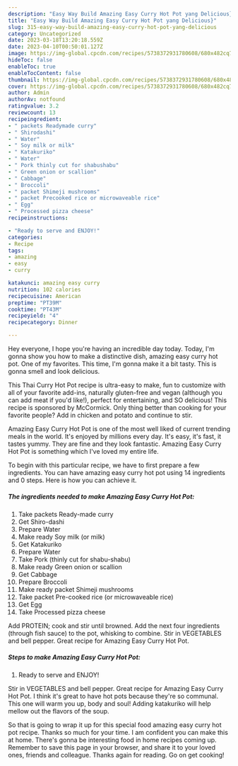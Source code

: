 ```yaml
---
description: "Easy Way Build Amazing Easy Curry Hot Pot yang Delicious}"
title: "Easy Way Build Amazing Easy Curry Hot Pot yang Delicious}"
slug: 315-easy-way-build-amazing-easy-curry-hot-pot-yang-delicious
category: Uncategorized
date: 2023-03-18T13:20:18.559Z
date: 2023-04-10T00:50:01.127Z
image: https://img-global.cpcdn.com/recipes/5738372931780608/680x482cq70/amazing-easy-curry-hot-pot-recipe-main-photo.jpg
hideToc: false
enableToc: true
enableTocContent: false
thumbnail: https://img-global.cpcdn.com/recipes/5738372931780608/680x482cq70/amazing-easy-curry-hot-pot-recipe-main-photo.jpg
cover: https://img-global.cpcdn.com/recipes/5738372931780608/680x482cq70/amazing-easy-curry-hot-pot-recipe-main-photo.jpg
author: Admin
authorAv: notfound
ratingvalue: 3.2
reviewcount: 13
recipeingredient:
- " packets Readymade curry"
- " Shirodashi"
- " Water"
- " Soy milk or milk"
- " Katakuriko"
- " Water"
- " Pork thinly cut for shabushabu"
- " Green onion or scallion"
- " Cabbage"
- " Broccoli"
- " packet Shimeji mushrooms"
- " packet Precooked rice or microwaveable rice"
- " Egg"
- " Processed pizza cheese"
recipeinstructions:

- "Ready to serve and ENJOY!"
categories:
- Recipe
tags:
- amazing
- easy
- curry

katakunci: amazing easy curry 
nutrition: 102 calories
recipecuisine: American
preptime: "PT39M"
cooktime: "PT43M"
recipeyield: "4"
recipecategory: Dinner

---
```



Hey everyone, I hope you're having an incredible day today. Today, I'm gonna show you how to make a distinctive dish, amazing easy curry hot pot. One of my favorites. This time, I'm gonna make it a bit tasty. This is gonna smell and look delicious.

This Thai Curry Hot Pot recipe is ultra-easy to make, fun to customize with all of your favorite add-ins, naturally gluten-free and vegan (although you can add meat if you&#39;d like!), perfect for entertaining, and SO delicious! This recipe is sponsored by McCormick. Only thing better than cooking for your favorite people? Add in chicken and potato and continue to stir.

Amazing Easy Curry Hot Pot is one of the most well liked of current trending meals in the world. It's enjoyed by millions every day. It's easy, it's fast, it tastes yummy. They are fine and they look fantastic. Amazing Easy Curry Hot Pot is something which I've loved my entire life.


To begin with this particular recipe, we have to first prepare a few ingredients. You can have amazing easy curry hot pot using 14 ingredients and 0 steps. Here is how you can achieve it.

<!--inarticleads1-->

##### The ingredients needed to make Amazing Easy Curry Hot Pot:

1. Take  packets Ready-made curry
1. Get  Shiro-dashi
1. Prepare  Water
1. Make ready  Soy milk (or milk)
1. Get  Katakuriko
1. Prepare  Water
1. Take  Pork (thinly cut for shabu-shabu)
1. Make ready  Green onion or scallion
1. Get  Cabbage
1. Prepare  Broccoli
1. Make ready  packet Shimeji mushrooms
1. Take  packet Pre-cooked rice (or microwaveable rice)
1. Get  Egg
1. Take  Processed pizza cheese


Add PROTEIN; cook and stir until browned. Add the next four ingredients (through fish sauce) to the pot, whisking to combine. Stir in VEGETABLES and bell pepper. Great recipe for Amazing Easy Curry Hot Pot. 

<!--inarticleads2-->

##### Steps to make Amazing Easy Curry Hot Pot:


1. Ready to serve and ENJOY!

Stir in VEGETABLES and bell pepper. Great recipe for Amazing Easy Curry Hot Pot. I think it&#39;s great to have hot pots because they&#39;re so communal. This one will warm you up, body and soul! Adding katakuriko will help mellow out the flavors of the soup. 

So that is going to wrap it up for this special food amazing easy curry hot pot recipe. Thanks so much for your time. I am confident you can make this at home. There's gonna be interesting food in home recipes coming up. Remember to save this page in your browser, and share it to your loved ones, friends and colleague. Thanks again for reading. Go on get cooking!
